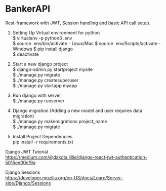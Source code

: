 # BankerAPI

Rest-framework with JWT, Session handling and basic API call setup.  


1) Setting Up Virtual environment for python   
$ virtualenv -p python3 .env  
$ source .env/bin/activate  - Linux/Mac
$ source .env/Scripts/activate - Windows
$ pip install django  
$ deactivate  

2) Start a new django project  
$ django-admin.py startproject mysite  
$ ./manage.py migrate  
$ ./manage.py createsuperuser  
$ ./manage.py startapp myapp  

3) Run django with server  
$ ./manage.py runserver  

4) Django migration (Adding a new model and user requires data migration)  
$ ./manage.py makemigrations project_name  
$ ./manage.py migrate  

5) Install Project Dependencies  
pip install -r requirements.txt  

Django JWT Tutorial  
https://medium.com/@dakota.lillie/django-react-jwt-authentication-5015ee00ef9a  

Django Sessions  
https://developer.mozilla.org/en-US/docs/Learn/Server-side/Django/Sessions  
